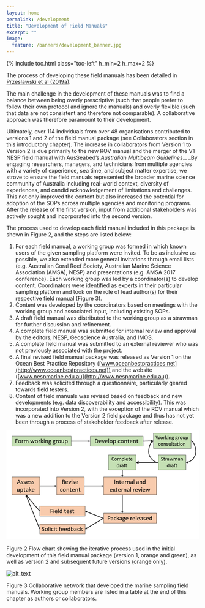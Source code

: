```yaml
---
layout: home
permalink: /development
title: "Development of Field Manuals"
excerpt: ""
image:
  feature: /banners/development_banner.jpg
---
```

{% include toc.html class="toc-left" h_min=2 h_max=2 %}

The process of developing these field manuals has been detailed in [Przeslawski et al (2019a)](https://www.frontiersin.org/articles/10.3389/fmars.2019.00177/full). 

The main challenge in the development of these manuals was to find a balance between being overly prescriptive (such that people prefer to follow their own protocol and ignore the manuals) and overly flexible (such that data are not consistent and therefore not comparable). A collaborative approach was therefore paramount to their development. 

Ultimately, over 114 individuals from over 48 organisations contributed to versions 1 and 2 of the field manual package (see Collaborators section in this introductory chapter). The increase in collaborators from Version 1 to Version 2 is due primarily to the new ROV manual and the merger of the V1 NESP field manual with AusSeabed’s _Australian Multibeam Guidelines_._ _By engaging researchers, managers, and technicians from multiple agencies with a variety of experience, sea time, and subject matter expertise, we strove to ensure the field manuals represented the broader marine science community of Australia including real-world context, diversity of experiences, and candid acknowledgement of limitations and challenges. This not only improved the content but also increased the potential for adoption of the SOPs across multiple agencies and monitoring programs. After the release of the first version, input from additional stakeholders was actively sought and incorporated into the second version.

The process used to develop each field manual included in this package is shown in Figure 2, and the steps are listed below: 



1. For each field manual, a working group was formed in which known users of the given sampling platform were invited. To be as inclusive as possible, we also extended more general invitations through email lists (e.g. Australian Coral Reef Society, Australian Marine Science Association (AMSA), NESP) and presentations (e.g. AMSA 2017 conference). Each working group was led by a coordinator(s) to develop content. Coordinators were identified as experts in their particular sampling platform and took on the role of lead author(s) for their respective field manual (Figure 3).
2. Content was developed by the coordinators based on meetings with the working group and associated input, including existing SOPs.
3. A draft field manual was distributed to the working group as a strawman for further discussion and refinement.
4. A complete field manual was submitted for internal review and approval by the editors, NESP, Geoscience Australia, and IMOS.
5. A complete field manual was submitted to an external reviewer who was not previously associated with the project.
6. A final revised field manual package was released as Version 1 on the Ocean Best Practice Repository ([www.oceanbestpractices.net](http://www.oceanbestpractices.net)) and the website ([www.nespmarine.edu.au](http://www.nespmarine.edu.au)).
7. Feedback was solicited through a questionnaire, particularly geared towards field testers.
8. Content of field manuals was revised based on feedback and new developments (e.g. data discoverability and accessibility). This was incorporated into Version 2, with the exception of the ROV manual which was a new addition to the Version 2 field package and thus has not yet been through a process of stakeholder feedback after release.


![alt_text](images/figures/image2.png "image_tooltip")

Figure 2 Flow chart showing the iterative process used in the initial development of this field manual package (version 1, orange and green), as well as version 2 and subsequent future versions (orange only).



![alt_text](images/figures/image3.png "image_tooltip")


Figure 3 Collaborative network that developed the marine sampling field manuals. Working group members are listed in a table at the end of this chapter as authors or collaborators.

